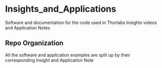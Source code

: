 # Insights_and_Applications

Software and documentation for the code used in Thorlabs Insights videos and Application Notes

## Repo Organization

All the software and application examples are split up by their corresponding Insight and Application Note

